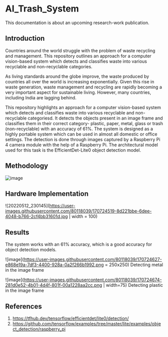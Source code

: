 # AI_Trash_System

This documentation is about an upcoming research-work publication. 

## Introduction

Countries around the world struggle with the problem of waste recycling and management. This repository outlines an approach for a computer vision-based system which detects and classifies waste into various recyclable and non-recyclable categories.

As living standards around the globe improve, the waste produced by countries all over the world is increasing exponentially. Given this rise in waste generation, waste management and recycling are rapidly becoming a very important aspect for sustainable living. However, many countries, including India are lagging behind.

This repository highlights an approach for a computer vision-based system which detects and classifies waste into various recyclable and non-recyclable categoriesd. It detects the objects present in an image frame and classifies them in their correct category- plastic, paper, metal, glass or trash (non-recyclable) with an accuracy of 61%. The system is designed as a highly portable system which can be used in almost all domestic or office settings. The detection is done through images captured by a Raspberry Pi 4 camera module with the help of a Raspberry Pi. The architectural model used for this task is the EfficientDet-Lite0 object detection model.

## Methodology 

![image](https://user-images.githubusercontent.com/80118039/170722429-64dbd679-02f4-41d2-9386-13f2c854452f.png)

## Hardware Implementation 

![20220512_230145](https://user-images.githubusercontent.com/80118039/170724519-8d221bbe-6dee-4048-b766-2cf4bb31601d.jpg | width = 100)

## Results

The system works with an 61% accuracy, which is a good accuracy for object detection models. 

![image](https://user-images.githubusercontent.com/80118039/170724627-e868e19a-7df3-4400-928a-0a2f266b1992.png = 250x250)
Detecting metal in the image frame

![image](https://user-images.githubusercontent.com/80118039/170724674-281d0e52-4b01-4d4f-801f-00a1228aa2cc.png | width=75)
Detecting plastic in the image frame

## References

1. https://tfhub.dev/tensorflow/efficientdet/lite0/detection/
2. https://github.com/tensorflow/examples/tree/master/lite/examples/object_detection/raspberry_pi
